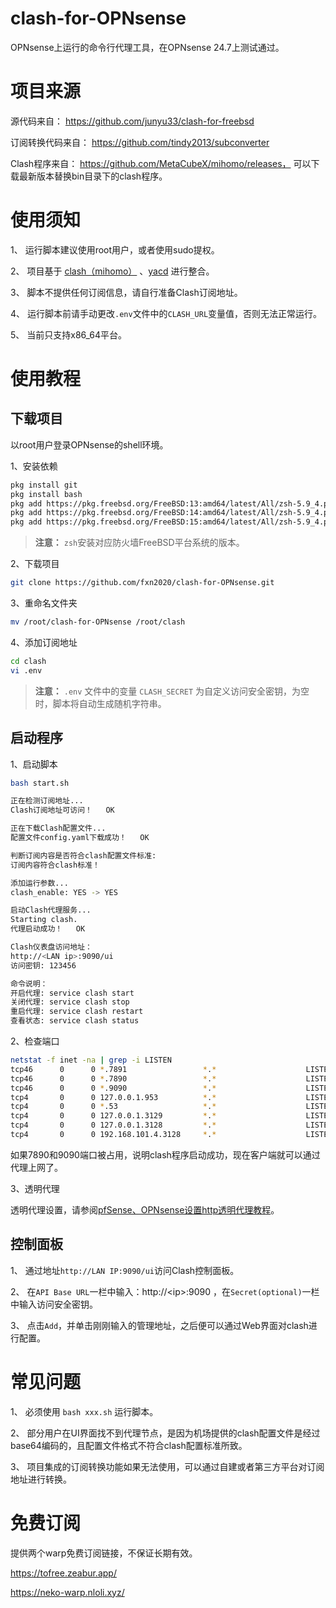 # clash-for-OPNsense
OPNsense上运行的命令行代理工具，在OPNsense 24.7上测试通过。

# 项目来源
源代码来自：
https://github.com/junyu33/clash-for-freebsd

订阅转换代码来自：
https://github.com/tindy2013/subconverter

Clash程序来自：
https://github.com/MetaCubeX/mihomo/releases，
可以下载最新版本替换bin目录下的clash程序。

# 使用须知

1、 运行脚本建议使用root用户，或者使用sudo提权。

2、 项目基于 [clash（mihomo）](https://github.com/MetaCubeX/mihomo/releases) 、[yacd](https://github.com/haishanh/yacd) 进行整合。

3、 脚本不提供任何订阅信息，请自行准备Clash订阅地址。

4、 运行脚本前请手动更改`.env`文件中的`CLASH_URL`变量值，否则无法正常运行。

5、 当前只支持x86_64平台。

# 使用教程

## 下载项目

以root用户登录OPNsense的shell环境。

1、安装依赖
```bash
pkg install git
pkg install bash
pkg add https://pkg.freebsd.org/FreeBSD:13:amd64/latest/All/zsh-5.9_4.pkg
pkg add https://pkg.freebsd.org/FreeBSD:14:amd64/latest/All/zsh-5.9_4.pkg
pkg add https://pkg.freebsd.org/FreeBSD:15:amd64/latest/All/zsh-5.9_4.pkg
```
> **注意：** `zsh`安装对应防火墙FreeBSD平台系统的版本。

2、下载项目
```bash
git clone https://github.com/fxn2020/clash-for-OPNsense.git
```
3、重命名文件夹
```bash
mv /root/clash-for-OPNsense /root/clash
```
4、添加订阅地址
```bash
cd clash
vi .env
```

> **注意：** `.env` 文件中的变量 `CLASH_SECRET` 为自定义访问安全密钥，为空时，脚本将自动生成随机字符串。

## 启动程序

1、启动脚本
```bash
bash start.sh

正在检测订阅地址...
Clash订阅地址可访问！   OK  

正在下载Clash配置文件...
配置文件config.yaml下载成功！   OK  

判断订阅内容是否符合clash配置文件标准:
订阅内容符合clash标准！

添加运行参数...
clash_enable: YES -> YES

启动Clash代理服务...
Starting clash.
代理启动成功！   OK  

Clash仪表盘访问地址：
http://<LAN ip>:9090/ui 
访问密钥: 123456 

命令说明：
开启代理: service clash start
关闭代理: service clash stop
重启代理: service clash restart
查看状态: service clash status
```
2、检查端口
```bash
netstat -f inet -na | grep -i LISTEN
tcp46      0      0 *.7891                 *.*                    LISTEN     
tcp46      0      0 *.7890                 *.*                    LISTEN     
tcp46      0      0 *.9090                 *.*                    LISTEN     
tcp4       0      0 127.0.0.1.953          *.*                    LISTEN     
tcp4       0      0 *.53                   *.*                    LISTEN     
tcp4       0      0 127.0.0.1.3129         *.*                    LISTEN     
tcp4       0      0 127.0.0.1.3128         *.*                    LISTEN     
tcp4       0      0 192.168.101.4.3128     *.*                    LISTEN 
```
如果7890和9090端口被占用，说明clash程序启动成功，现在客户端就可以通过代理上网了。

3、透明代理

透明代理设置，请参阅[pfSense、OPNsense设置http透明代理教程](https://pfchina.org/?p=13572)。

## 控制面板

1、 通过地址`http://LAN IP:9090/ui`访问Clash控制面板。

2、 在`API Base URL`一栏中输入：http://\<ip\>:9090 ，在`Secret(optional)`一栏中输入访问安全密钥。

3、 点击`Add`，并单击刚刚输入的管理地址，之后便可以通过Web界面对clash进行配置。

# 常见问题

1、 必须使用 `bash xxx.sh` 运行脚本。

2、 部分用户在UI界面找不到代理节点，是因为机场提供的clash配置文件是经过base64编码的，且配置文件格式不符合clash配置标准所致。

3、 项目集成的订阅转换功能如果无法使用，可以通过自建或者第三方平台对订阅地址进行转换。

# 免费订阅
提供两个warp免费订阅链接，不保证长期有效。

https://tofree.zeabur.app/

https://neko-warp.nloli.xyz/
